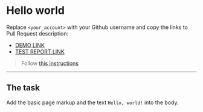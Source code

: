 # Hello world
Replace `<your_account>` with your Github username and copy the links to Pull Request description:
- [DEMO LINK](https://mykola-shcherbak.github.io/layout_hello-world/)
- [TEST REPORT LINK](https://mykola-shcherbak.github.io/layout_hello-world/report/html_report/)

> Follow [this instructions](https://github.com/mate-academy/layout_task-guideline#how-to-solve-the-layout-tasks-on-github)
___

## The task 
Add the basic page markup and the text `Hello, world!` into the body.
